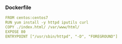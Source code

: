 ### Dockerfile

```yaml
FROM centos:centos7
RUN yum install -y httpd iputils curl
COPY ./index.html/ /var/www/html/
EXPOSE 80
ENTRYPOINT ["/usr/sbin/httpd", "-D", "FOREGROUND"]
```
